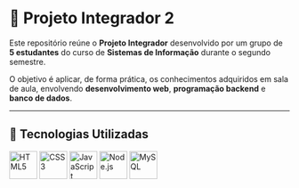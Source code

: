 # 📌 Projeto Integrador 2

Este repositório reúne o **Projeto Integrador** desenvolvido por um grupo de **5 estudantes** do curso de **Sistemas de Informação** durante o segundo semestre.  

O objetivo é aplicar, de forma prática, os conhecimentos adquiridos em sala de aula, envolvendo **desenvolvimento web**, **programação backend** e **banco de dados**.  

---

## 🚀 Tecnologias Utilizadas  

<p align="left">
  <img src="https://cdn.jsdelivr.net/gh/devicons/devicon/icons/html5/html5-original.svg" width="50" height="50" alt="HTML5"/>
  <img src="https://cdn.jsdelivr.net/gh/devicons/devicon/icons/css3/css3-original.svg" width="50" height="50" alt="CSS3"/>
  <img src="https://cdn.jsdelivr.net/gh/devicons/devicon/icons/javascript/javascript-original.svg" width="50" height="50" alt="JavaScript"/>
  <img src="https://cdn.jsdelivr.net/gh/devicons/devicon/icons/nodejs/nodejs-original.svg" width="50" height="50" alt="Node.js"/>
  <img src="https://cdn.jsdelivr.net/gh/devicons/devicon/icons/mysql/mysql-original.svg" width="50" height="50" alt="MySQL"/>
</p>

